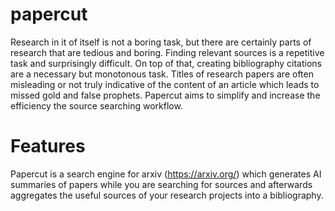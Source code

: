# papercut

Research in it of itself is not a boring task, but there are certainly parts of research that are tedious and boring. 
Finding relevant sources is a repetitive task and surprisingly difficult. On top of that, creating bibliography citations are a necessary but monotonous task.
Titles of research papers are often misleading or not truly indicative of the content of an article which leads to missed gold and false prophets. 
Papercut aims to simplify and increase the efficiency the source searching workflow.

# Features

Papercut is a search engine for arxiv (https://arxiv.org/) which generates AI summaries of papers while you are searching for sources and afterwards aggregates the useful sources of your research projects into a bibliography.